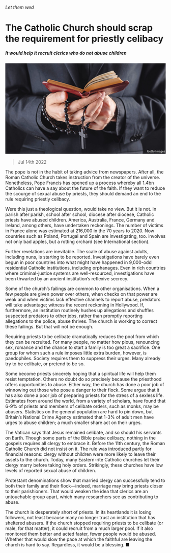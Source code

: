 ###### Let them wed

# The Catholic Church should scrap the requirement for priestly celibacy 

##### It would help it recruit clerics who do not abuse children 

![image](images/20220716_LDP003.jpg) 

> Jul 14th 2022 

The pope is not in the habit of taking advice from newspapers. After all, the Roman Catholic Church takes instruction from the creator of the universe. Nonetheless, Pope Francis has opened up a process whereby all 1.4bn Catholics can have a say about the future of the faith. If they want to reduce the scourge of sexual abuse by priests, they should demand an end to the rule requiring priestly celibacy. 

Were this just a theological question,  would take no view. But it is not. In parish after parish, school after school, diocese after diocese, Catholic priests have abused children. America, Australia, France, Germany and Ireland, among others, have undertaken reckonings. The number of victims in France alone was estimated at 216,000 in the 70 years to 2020. Now countries such as Poland, Portugal and Spain are investigating, too.  involves not only bad apples, but a rotting orchard (see International section).

Further revelations are inevitable. The scale of abuse against adults, including nuns, is starting to be reported. Investigations have barely even begun in poor countries into what might have happened in 9,000-odd residential Catholic institutions, including orphanages. Even in rich countries where criminal-justice systems are well-resourced, investigations have been thwarted by an ancient institution’s reflexive secrecy. 

Some of the church’s failings are common to other organisations. When a few people are given power over others, when checks on that power are weak and when victims lack effective channels to report abuse, predators will take advantage; witness the recent reckoning in Hollywood. If, furthermore, an institution routinely hushes up allegations and shuffles suspected predators to other jobs, rather than promptly reporting allegations to the police, abuse thrives. The church is working to correct these failings. But that will not be enough. 

Requiring priests to be celibate dramatically reduces the pool from which they can be recruited. For many people, no matter how pious, renouncing sex, romance and the chance to start a family is too great a sacrifice. One group for whom such a rule imposes little extra burden, however, is paedophiles. Society requires them to suppress their urges. Many already try to be celibate, or pretend to be so. 

Some become priests sincerely hoping that a spiritual life will help them resist temptation. Others no doubt do so precisely because the priesthood offers opportunities to abuse. Either way, the church has done a poor job of winnowing out those who pose a danger to their flock. Some argue that it has also done a poor job of preparing priests for the stress of a sexless life. Estimates from around the world, from a variety of scholars, have found that 6-9% of priests and members of celibate orders, such as monks, may be abusers. Statistics on the general population are hard to pin down, but Britain’s National Crime Agency estimated that 1-3% of adult men have urges to abuse children; a much smaller share act on their urges. 

The Vatican says that Jesus remained celibate, and so should his servants on Earth. Though some parts of the Bible praise celibacy, nothing in the gospels requires all clergy to embrace it. Before the 11th century, the Roman Catholic Church did not insist on it. The rule was introduced partly for financial reasons: clergy without children were more likely to leave their assets to the church. Today, many Eastern-rite Catholic churches let their clergy marry before taking holy orders. Strikingly, these churches have low levels of reported sexual abuse of children.

Protestant denominations show that married clergy can successfully tend to both their family and their flock—indeed, marriage may bring priests closer to their parishioners. That would weaken the idea that clerics are an untouchable group apart, which many researchers see as contributing to abuse.

The church is desperately short of priests. In its heartlands it is losing followers, not least because many no longer trust an institution that has sheltered abusers. If the church stopped requiring priests to be celibate (or male, for that matter), it could recruit from a much larger pool. If it also monitored them better and acted faster, fewer people would be abused. Whether that would slow the pace at which the faithful are leaving the church is hard to say. Regardless, it would be a blessing. ■

